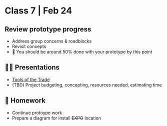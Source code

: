 # Class 7 | Feb 24

## Review prototype progress

- Address group concerns & roadblocks
- Revisit concepts
- 🚩 You should be around 50% done with your prototype by this point

## 👨‍🏫 Presentations

- [Tools of the Trade](../docs/tools-of-the-trade.md)
- (TBD) Project budgeting, concepting, resources needed, estimating time

## 📝 Homework

- Continue protoype work
- Prepare a diagram for install ~~EXPO~~ location